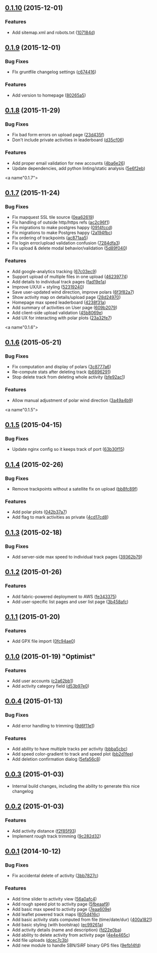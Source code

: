 <a name="0.1.10"></a>
## [0.1.10](https://github.com/adamatus/sailtrail/compare/v0.1.9...v0.1.10) (2015-12-01)

### Features

* Add sitemap.xml and robots.txt ([107184d](https://github.com/adamatus/sailtrail/commit/107184d))

<a name="0.1.9"></a>
## [0.1.9](https://github.com/adamatus/sailtrail/compare/v0.1.8...v0.1.9) (2015-12-01)

### Bug Fixes

* FIx gruntfile changelog settings ([c674416](https://github.com/adamatus/sailtrail/commit/c674416))

### Features

* Add version to homepage ([80265a5](https://github.com/adamatus/sailtrail/commit/80265a5))

<a name="0.1.8"></a>
## [0.1.8](https://github.com/adamatus/sailtrail/compare/v0.1.7...v0.1.8) (2015-11-29)

### Bug Fixes

* Fix bad form errors on upload page ([23d435f](https://github.com/adamatus/sailtrail/commit/23d435f))
* Don't include private activities in leaderboard ([d35cf06](https://github.com/adamatus/sailtrail/commit/d35cf06))

### Features

* Add proper email validation for new accounts ([4ba6e26](https://github.com/adamatus/sailtrail/commit/4ba6e26))
* Update dependencies, add python linting/static analysis ([5e6f2eb](https://github.com/adamatus/sailtrail/commit/5e6f2eb))

<a name"0.1.7"></a>
## [0.1.7](https://github.com/adamatus/sailtrail/compare/v0.1.6...v0.1.7) (2015-11-24)

### Bug Fixes

* Fix mapquest SSL tile source ([0ea62619](https://github.com/adamatus/sailtrail/commit/0ea62619))
* Fix handling of outside http/https refs ([ac2c96f1](https://github.com/adamatus/sailtrail/commit/ac2c96f1))
* Fix migrations to make postgres happy ([0914fccd](https://github.com/adamatus/sailtrail/commit/0914fccd))
* Fix migrations to make Postgres happy ([2a194fbc](https://github.com/adamatus/sailtrail/commit/2a194fbc))
* Fix ordering of trackpoints ([ac871aa5](https://github.com/adamatus/sailtrail/commit/ac871aa5))
* Fix login error/upload validation confusion ([7284dfa3](https://github.com/adamatus/sailtrail/commit/7284dfa3))
* Fix upload & delete modal behavior/validation ([5d89f040](https://github.com/adamatus/sailtrail/commit/5d89f040))

### Features

* Add google-analytics tracking ([67c03ec9](https://github.com/adamatus/sailtrail/commit/67c03ec9))
* Support upload of multiple files in one upload ([46239774](https://github.com/adamatus/sailtrail/commit/46239774))
* Add details to individual track pages ([fad19e1a](https://github.com/adamatus/sailtrail/commit/fad19e1a))
* Improve UX/UI + styling ([52319240](https://github.com/adamatus/sailtrail/commit/52319240))
* Save user-updated wind direction, improve polars ([6f3f82a7](https://github.com/adamatus/sailtrail/commit/6f3f82a7))
* Show activity map on details/upload page ([28d24970](https://github.com/adamatus/sailtrail/commit/28d24970))
* Homepage max speed leaderboard ([4238f31a](https://github.com/adamatus/sailtrail/commit/4238f31a))
* Add summary of activities on User page ([609b2079](https://github.com/adamatus/sailtrail/commit/609b2079))
* Add client-side upload validation ([45b8069e](https://github.com/adamatus/sailtrail/commit/45b8069e))
* Add UX for interacting with polar plots ([23a32fe7](https://github.com/adamatus/sailtrail/commit/23a32fe7))

<a name"0.1.6"></a>
## [0.1.6](https://github.com/adamatus/sailtrail/compare/v0.1.5...v0.1.6) (2015-05-21)

### Bug Fixes

* Fix computation and display of polars ([3c8777a6](https://github.com/adamatus/sailtrail/commit/3c8777a6))
* Re-compute stats after deleting track ([b6896291](https://github.com/adamatus/sailtrail/commit/b6896291))
* Stop delete track from deleting whole activity ([bfe92ac1](https://github.com/adamatus/sailtrail/commit/bfe92ac1))

### Features

* Allow manual adjustment of polar wind direction ([3a49a4b9](https://github.com/adamatus/sailtrail/commit/3a49a4b9))

<a name"0.1.5"></a>
## [0.1.5](https://github.com/adamatus/sailtrail/compare/v0.1.4...v0.1.5) (2015-04-15)

### Bug Fixes

* Update nginx config so it keeps track of port ([63b30f15](https://github.com/adamatus/sailtrail/commit/63b30f15))

<a name="0.1.4"></a>
## [0.1.4](https://github.com/adamatus/sailtrail/compare/v0.1.3...v0.1.4) (2015-02-26)

### Bug Fixes

* Remove trackpoints without a satellite fix on upload ([bb8fc89f](http://github.com/adamatus/sailtrail/commit/bb8fc89f615476f6d0085ae2e03ca5bd85fe864b))

### Features

* Add polar plots ([042b37a7](http://github.com/adamatus/sailtrail/commit/042b37a794fb722dcf7f33ba9e2e58f98c44f245))
* Add flag to mark activities as private ([4cd17cd8](http://github.com/adamatus/sailtrail/commit/4cd17cd887ef2f39d40a619adabd18ee28c2141b))

<a name="0.1.3"></a>
## [0.1.3](https://github.com/adamatus/sailtrail/compare/v0.1.2...v0.1.3) (2015-02-18)

### Bug Fixes

* Add server-side max speed to individual track pages ([39362b79](http://github.com/adamatus/sailtrail/commit/39362b790957c9232b0e6a3843122d00ca974780))

<a name="0.1.2"></a>
## [0.1.2](https://github.com/adamatus/sailtrail/compare/v0.1.1...v0.1.2) (2015-01-26)

### Features

* Add fabric-powered deployment to AWS ([fe343375](http://github.com/adamatus/sailtrail/commit/fe343375c1c22a4a03ea7605165cb30e4c0387cd))
* Add user-specific list pages and user list page ([3b458afc](http://github.com/adamatus/sailtrail/commit/3b458afcc46bc46af007b3916e6e46fd8308c20e))

<a name="0.1.1"></a>
## [0.1.1](https://github.com/adamatus/sailtrail/compare/v0.1.0...v0.1.1) (2015-01-20)

### Features

* Add GPX file import ([0fc94ae0](http://github.com/adamatus/sailtrail/commit/0fc94ae047013eb2908fd24bedd43a8dcc911c78))

<a name="0.1.0"></a>
## [0.1.0](https://github.com/adamatus/sailtrail/compare/v0.0.4...v0.1.0) (2015-01-19) "Optimist"

### Features

* Add user accounts ([c2a62bb1](http://github.com/adamatus/sailtrail/commit/c2a62bb1390acbf69fdc41f10fdea82126592c78))
* Add activity category field ([d53b97e0](http://github.com/adamatus/sailtrail/commit/d53b97e007f3b3d88efbbe49b758df4cc9cdd81e))

<a name="0.0.4"></a>
## [0.0.4](https://github.com/adamatus/sailtrail/compare/v0.0.3...v0.0.4) (2015-01-13)

### Bug Fixes

* Add error handling to trimming ([9d6f11e1](http://github.com/adamatus/sailtrail/commit/9d6f11e14811ee09b83593fff9577acbe9fec0ef))

### Features

* Add ability to have multiple tracks per activity ([bbba5cbc](http://github.com/adamatus/sailtrail/commit/bbba5cbcee5cdc955e8047930960e96d354c6ad7))
* Add speed color-gradient to track and speed plot ([bb2d1fee](http://github.com/adamatus/sailtrail/commit/bb2d1fee065ca2563e5a6d99f7499b9eb90954da))
* Add deletion confirmation dialog ([5efa56c8](http://github.com/adamatus/sailtrail/commit/5efa56c83e7dacae8164470ca321c1c6348fccda))

<a name="0.0.3"></a>
## [0.0.3](https://github.com/adamatus/sailtrail/compare/v0.0.2...v0.0.3) (2015-01-03)

* Internal build changes, including the ability to generate this nice changelog

<a name="0.0.2"></a>
## [0.0.2](https://github.com/adamatus/sailtrail/compare/v0.0.1...v0.0.2) (2015-01-03)

### Features

* Add activity distance ([f2f85f93](http://github.com/adamatus/sailtrail/commit/f2f85f93509cac8f50ec0e8d176fe644e2e7c36e))
* Implement rough track trimming ([9c282d32](http://github.com/adamatus/sailtrail/commit/9c282d32a2585e7a94fb9f33bea98cd912aa1eec))

<a name="0.0.1"></a>
## [0.0.1](https://github.com/adamatus/sailtrail/compare/v0.0.1) (2014-10-12)

### Bug Fixes

* Fix accidental delete of activity ([3bb7827c](http://github.com/adamatus/sailtrail/commit/3bb7827c3f9b07ccf08ebf94bf87a1ce4137c777))

### Features

* Add time slider to activity view ([56a0afc4](http://github.com/adamatus/sailtrail/commit/56a0afc431e32510c5a180f6a73a529bfcbb7278))
* Add rough speed plot to activity page ([5fbeaaf9](http://github.com/adamatus/sailtrail/commit/5fbeaaf91ec838e01013707c846c9b53af871822))
* Add basic max speed to activity page ([7eaa609e](http://github.com/adamatus/sailtrail/commit/7eaa609e3048034bfcfefac6e480a335adca6be5))
* Add leaflet powered track maps ([605d416c](http://github.com/adamatus/sailtrail/commit/605d416cd0c81c9d0d4eaccf9f70fcbb52764cfc))
* Add basic activity stats computed from file (time/date/dur) ([400a1821](http://github.com/adamatus/sailtrail/commit/400a18212a4ba17a223f1f58dbd77286850cabdb))
* Add basic styling (with bootstrap) ([ec99261a](http://github.com/adamatus/sailtrail/commit/ec99261a9fae8abf7cd8dfc68163812b2e708e16))
* Add activity details (name and description) ([fd22e0ba](http://github.com/adamatus/sailtrail/commit/fd22e0ba693a2ccc3d0cf8b3a6cdfb28139ccece))
* Add ability to delete activity from activity page ([4e4e465c](http://github.com/adamatus/sailtrail/commit/4e4e465c35abb3ae396b21d462b3bdea7e57e33b))
* Add file uploads ([dcec7c3b](http://github.com/adamatus/sailtrail/commit/dcec7c3b81063e159ee52e4c6055a8a2dd22d842))
* Add new module to handle SBN/SiRF binary GPS files ([9efb14fd](http://github.com/adamatus/sailtrail/commit/9efb14fd5e988638b735f928c0e75c384618b85e))
